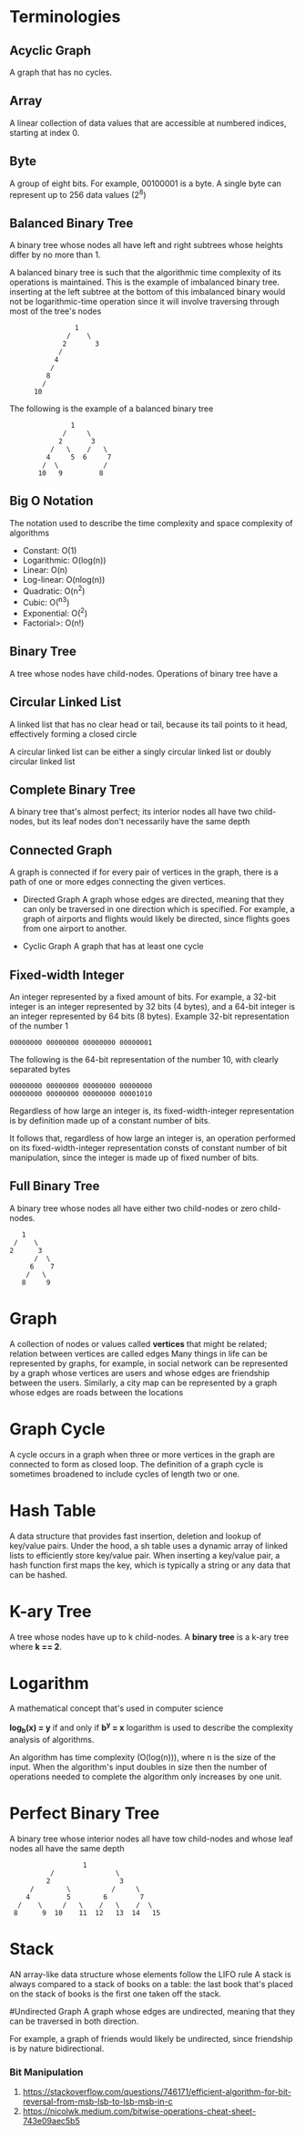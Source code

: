 # Terminologies

## Acyclic Graph
A graph that has no cycles.

## Array
A linear collection of data values that are accessible at numbered indices, 
starting at index 0.

## Byte
A group of eight bits. For example, 00100001 is a byte. A single byte can represent up
to 256 data values (2<sup>8</sup>)

## Balanced Binary Tree
A binary tree whose nodes all have left and right subtrees whose heights differ
by no more than 1.

A balanced binary tree is such that the algorithmic time complexity of its 
operations is maintained.
This is the example of imbalanced binary tree.
inserting at the left subtree at the bottom of this imbalanced binary would not be logarithmic-time
operation since it will involve traversing through most of the tree's nodes

```
                1
              /    \
             2       3
            /
           4
          /
         8
        /
      10
```
The following is the example of a balanced binary tree
```
               1
             /     \
            2       3
          /   \    /   \
         4     5  6     7
        /  \           /
       10   9         8
```

## Big O Notation
The notation used to describe the time complexity and space complexity of algorithms

 - Constant: O(1)
 - Logarithmic: O(log(n))
 - Linear: O(n)
 - Log-linear: O(nlog(n))
 - Quadratic: O(n<sup>2</sup>)
 - Cubic: O(<sup>n3</sup>)
 - Exponential: O(<sup>2</sup>)
 - Factorial>: O(n!)

## Binary Tree
A tree whose nodes have child-nodes.
Operations of binary tree have a

## Circular Linked List
A linked list that has no clear head or tail, because its tail points 
to it head, effectively forming a closed circle

A circular linked list can be either a singly circular linked list or doubly
circular linked list

## Complete Binary Tree
A binary tree that's almost perfect; its interior nodes all have two child-nodes,
but its leaf nodes don't necessarily have the same depth

## Connected Graph
A graph is connected if for every pair of vertices in the graph, there is a path
of one or more edges connecting the given vertices.

 - Directed Graph
   A graph whose edges are directed, meaning that they can only be traversed in one direction
   which is specified.
   For example, a graph of airports and flights would likely be directed,
   since flights goes from one airport to another.

 - Cyclic Graph
   A graph that has at least one cycle

## Fixed-width Integer
An integer represented by a fixed amount of bits. For example, a 32-bit integer
is an integer represented by 32 bits (4 bytes), and a 64-bit integer is an integer
represented by 64 bits (8 bytes).
Example 32-bit representation of the number 1
```
00000000 00000000 00000000 00000001

```
The following is the 64-bit representation of the number 10, with clearly separated
bytes
```
00000000 00000000 00000000 00000000
00000000 00000000 00000000 00001010
```
Regardless of how large an integer is, its fixed-width-integer representation
is by definition made up of a constant number of bits.

It follows that, regardless of how large an integer is, an operation performed on
its fixed-width-integer representation consts of constant number of bit manipulation,
since the integer is made up of fixed number of bits.

## Full Binary Tree
A binary tree whose nodes all have either two child-nodes or zero child-nodes.
```
   1 
 /    \
2      3
      /  \
     6    7 
    /   \
   8     9
```

# Graph
A collection of nodes or values called **vertices** that might be related; relation between vertices are called edges
Many things in life can be represented by graphs, for example, in social network can be represented by a graph
whose vertices are users and whose edges are friendship between the users. Similarly,
a city map can be represented by a graph whose edges are roads between the locations

# Graph Cycle
A cycle occurs in a graph when three or more vertices in the graph are connected to form as closed loop.
The definition of a graph cycle is sometimes broadened to include cycles of length two or one.

# Hash Table
A data structure that provides fast insertion, deletion and lookup of key/value pairs.
 Under the hood, a sh table uses a dynamic array of linked lists to efficiently store key/value pair. When inserting a key/value pair, 
a hash function first maps the key, which is typically a string or any data that can be hashed.

# K-ary Tree
A tree whose nodes have up to k child-nodes. A **binary tree** is a k-ary tree where **k == 2**.

# Logarithm
A mathematical concept that's used in computer science

**log<sub>b</sub>(x) = y** if and only if **b<sup>y</sup> = x**
logarithm is used to describe the complexity analysis of algorithms.

An algorithm has time complexity (O(log(n))), where n is the size of the input.
When the algorithm's input doubles in size then the number of operations needed to complete the 
algorithm only increases by one unit.

# Perfect Binary Tree
A binary tree whose interior nodes all have tow child-nodes and whose leaf nodes all have
the same depth
````
                  1
          /               \
         2                 3
     /        \          /     \ 
    4         5        6        7 
  /    \     /   \    /   \    /  \
 8      9  10    11  12   13  14   15
````

# Stack
AN array-like data structure whose elements follow the LIFO rule
A stack is always compared to a stack of books on a table: the last book that's
placed on the stack of books is the first one taken off the stack.

#Undirected Graph
A graph whose edges are undirected, meaning that they can be traversed in both direction.

For example, a graph of friends would likely be undirected, since friendship is by nature bidirectional.

### Bit Manipulation
1. https://stackoverflow.com/questions/746171/efficient-algorithm-for-bit-reversal-from-msb-lsb-to-lsb-msb-in-c
2. https://nicolwk.medium.com/bitwise-operations-cheat-sheet-743e09aec5b5

